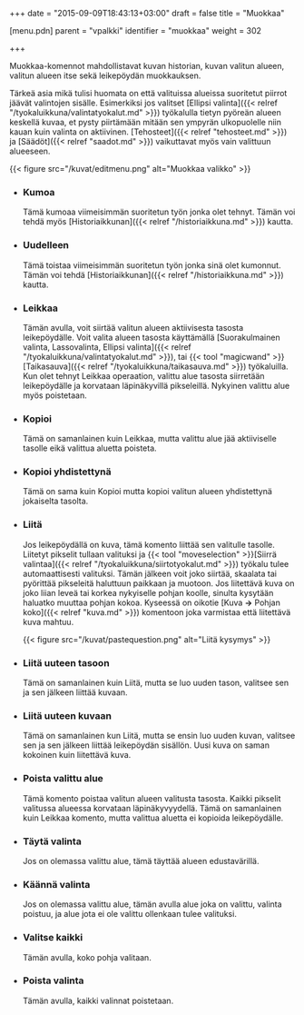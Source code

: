 +++
date = "2015-09-09T18:43:13+03:00"
draft = false
title = "Muokkaa"

[menu.pdn]
    parent = "vpalkki"
    identifier = "muokkaa"
    weight = 302

+++

Muokkaa-komennot mahdollistavat kuvan historian, kuvan valitun alueen, valitun alueen itse sekä leikepöydän muokkauksen.

Tärkeä asia mikä tulisi huomata on että valituissa alueissa suoritetut piirrot jäävät valintojen sisälle. Esimerkiksi jos valitset
[Ellipsi valinta]({{< relref "/tyokaluikkuna/valintatyokalut.md" >}}) työkalulla tietyn pyöreän alueen keskellä kuvaa, et pysty piirtämään mitään sen ympyrän
ulkopuolelle niin kauan kuin valinta on aktiivinen. [Tehosteet]({{< relref "tehosteet.md" >}}) ja [Säädöt]({{< relref "saadot.md" >}}) vaikuttavat
myös vain valittuun alueeseen.

{{< figure src="/kuvat/editmenu.png" alt="Muokkaa valikko" >}}

* ### Kumoa

    Tämä kumoaa viimeisimmän suoritetun työn jonka olet tehnyt. Tämän voi tehdä myös [Historiaikkunan]({{< relref "/historiaikkuna.md" >}}) kautta.

* ### Uudelleen

    Tämä toistaa viimeisimmän suoritetun työn jonka sinä olet kumonnut. Tämän voi tehdä [Historiaikkunan]({{< relref "/historiaikkuna.md" >}}) kautta.

* ### Leikkaa

    Tämän avulla, voit siirtää valitun alueen aktiivisesta tasosta leikepöydälle. Voit valita alueen tasosta käyttämällä
    [Suorakulmainen valinta, Lassovalinta, Ellipsi valinta]({{< relref "/tyokaluikkuna/valintatyokalut.md" >}}), tai
    {{< tool "magicwand" >}}[Taikasauva]({{< relref "/tyokaluikkuna/taikasauva.md" >}}) työkaluilla.
    Kun olet tehnyt Leikkaa operaation, valittu alue tasosta siirretään leikepöydälle ja korvataan läpinäkyvillä pikseleillä. Nykyinen valittu alue myös poistetaan.

* ### Kopioi

    Tämä on samanlainen kuin Leikkaa, mutta valittu alue jää aktiiviselle tasolle eikä valittua aluetta poisteta.

* ### Kopioi yhdistettynä

    Tämä on sama kuin Kopioi mutta kopioi valitun alueen yhdistettynä jokaiselta tasolta.

* ### Liitä

    Jos leikepöydällä on kuva, tämä komento liittää sen valitulle tasolle. Liitetyt pikselit tullaan valituksi ja
    {{< tool "moveselection" >}}[Siirrä valintaa]({{< relref "/tyokaluikkuna/siirtotyokalut.md" >}})
    työkalu tulee automaattisesti valituksi. Tämän jälkeen voit joko siirtää, skaalata tai pyörittää pikseleitä haluttuun paikkaan ja muotoon. Jos
    liitettävä kuva on joko liian leveä tai korkea nykyiselle pohjan koolle, sinulta kysytään haluatko muuttaa pohjan kokoa. Kyseessä on oikotie
    [Kuva **&rarr;** Pohjan koko]({{< relref "kuva.md" >}}) komentoon joka varmistaa että liitettävä kuva mahtuu.

    {{< figure src="/kuvat/pastequestion.png" alt="Liitä kysymys" >}}

* ### Liitä uuteen tasoon

    Tämä on samanlainen kuin Liitä, mutta se luo uuden tason, valitsee sen ja sen jälkeen liittää kuvaan.

* ### Liitä uuteen kuvaan

    Tämä on samanlainen kun Liitä, mutta se ensin luo uuden kuvan, valitsee sen ja sen jälkeen liittää leikepöydän sisällön. Uusi kuva on saman
    kokoinen kuin liitettävä kuva.

* ### Poista valittu alue

    Tämä komento poistaa valitun alueen valitusta tasosta. Kaikki pikselit valitussa alueessa korvataan läpinäkyvyydellä. Tämä on samanlainen kuin
    Leikkaa komento, mutta valittua aluetta ei kopioida leikepöydälle.

* ### Täytä valinta

    Jos on olemassa valittu alue, tämä täyttää alueen edustavärillä.

* ### Käännä valinta

    Jos on olemassa valittu alue, tämän avulla alue joka on valittu, valinta poistuu, ja alue jota ei ole valittu ollenkaan tulee valituksi.

* ### Valitse kaikki

    Tämän avulla, koko pohja valitaan.

* ### Poista valinta

    Tämän avulla, kaikki valinnat poistetaan.
